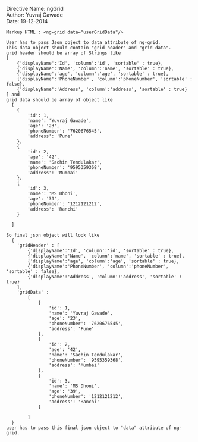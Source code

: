   Directive Name: ngGrid <br> 
	Author: Yuvraj Gawade <br>
	Date: 19-12-2014 <br>

	Markup HTML : <ng-grid data="userGridData"/>

	User has to pass Json object to data attribute of ng-grid.
	This data object should contain "grid header" and "grid data".
	grid header should be array of Strings like 
	[
		{'displayName':'Id', 'column':'id', 'sortable' : true},
		{'displayName':'Name', 'column':'name', 'sortable' : true},
		{'displayName':'age', 'column':'age', 'sortable' : true},
		{'displayName':'PhoneNumber', 'column':'phoneNumber', 'sortable' : false},
		{'displayName':'Address', 'column':'address', 'sortable' : true}
	] and
	grid data should be array of object like
	  [
		{
			'id': 1,
			'name': 'Yuvraj Gawade',
			'age': '23',
			'phoneNumber': '7620676545',
			'address': 'Pune'
		},
		{
			'id': 2,
			'age': '42',
			'name': 'Sachin Tendulakar',
			'phoneNumber': '9595359368',
			'address': 'Mumbai'
		},
		{
			'id': 3,
			'name': 'MS Dhoni',
			'age': '39',
			'phoneNumber': '1212121212',
			'address': 'Ranchi'
		}

	  ]

	So final json object will look like
	  {
		'gridHeader' : [
			{'displayName':'Id', 'column':'id', 'sortable' : true},
			{'displayName':'Name', 'column':'name', 'sortable' : true},
			{'displayName':'age', 'column':'age', 'sortable' : true},
			{'displayName':'PhoneNumber', 'column':'phoneNumber', 'sortable' : false},
			{'displayName':'Address', 'column':'address', 'sortable' : true}
		],
		'gridData' :
			[
				{
					'id': 1,
					'name': 'Yuvraj Gawade',
					'age': '23',
					'phoneNumber': '7620676545',
					'address': 'Pune'
				},
				{
					'id': 2,
					'age': '42',
					'name': 'Sachin Tendulakar',
					'phoneNumber': '9595359368',
					'address': 'Mumbai'
				},
				{
					'id': 3,
					'name': 'MS Dhoni',
					'age': '39',
					'phoneNumber': '1212121212',
					'address': 'Ranchi'
				}

			]
	  }
	user has to pass this final json object to "data" attribute of ng-grid.
